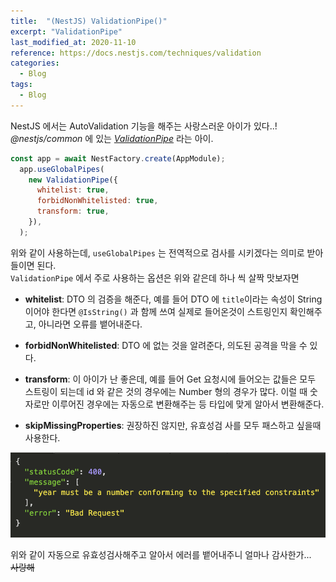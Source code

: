 ```yaml
---
title:  "(NestJS) ValidationPipe()"
excerpt: "ValidationPipe"  
last_modified_at: 2020-11-10
reference: https://docs.nestjs.com/techniques/validation  
categories:
  - Blog
tags:
  - Blog
---
```


NestJS 에서는 AutoValidation 기능을 해주는 사랑스러운 아이가 있다..!  
*@nestjs/common* 에 있는 *[ValidationPipe](https://docs.nestjs.com/techniques/validation)* 라는 아이.  

```javascript
const app = await NestFactory.create(AppModule);
  app.useGlobalPipes(
    new ValidationPipe({
      whitelist: true,
      forbidNonWhitelisted: true,
      transform: true,
    }),
  );
```

위와 같이 사용하는데, `useGlobalPipes` 는 전역적으로 검사를 시키겠다는 의미로 받아들이면 된다.  
`ValidationPipe` 에서 주로 사용하는 옵션은 위와 같은데 하나 씩 살짝 맛보자면
* **whitelist**: DTO 의 검증을 해준다, 예를 들어 DTO 에 `title`이라는 속성이 String 이어야 한다면 `@IsString()` 과 함께 쓰여 실제로 들어온것이 스트링인지 확인해주고, 아니라면 오류를 뱉어내준다. 

* **forbidNonWhitelisted**: DTO 에 없는 것을 알려준다, 의도된 공격을 막을 수 있다.

* **transform**: 이 아이가 난 좋은데, 예를 들어 Get 요청시에 들어오는 값들은 모두 스트링이 되는데 id 와 같은 것의 경우에는 Number 형의 경우가 많다. 이럴 때 숫자로만 이루어진 경우에는 자동으로 변환해주는 등 타입에 맞게 알아서 변환해준다.
* **skipMissingProperties**: 권장하진 않지만, 유효성검 사를 모두 패스하고 싶을때 사용한다.

![](../assets/validationPipe.png)

위와 같이 자동으로 유효성검사해주고 알아서 에러를 뱉어내주니 얼마나 감사한가...  
~~사랑해~~
